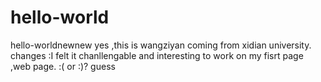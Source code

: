# hello-world
hello-worldnewnew
yes ,this is wangziyan coming from xidian university.
changes :I felt it chanllengable and interesting to work on my fisrt page ,web page.
   :(  or :)?  guess
